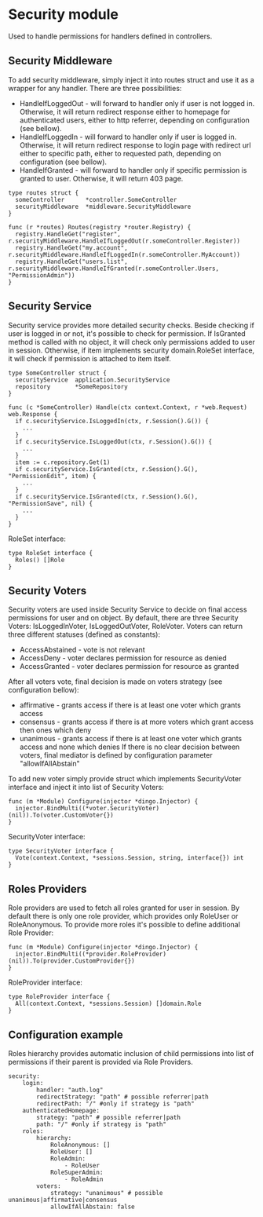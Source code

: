 # Security module

Used to handle permissions for handlers defined in controllers.

## Security Middleware

To add security middleware, simply inject it into routes struct and use it
as a wrapper for any handler.
There are three possibilities:
* HandleIfLoggedOut - will forward to handler only if user is not logged in. Otherwise,
it will return redirect response either to homepage for authenticated users, either to
http referrer, depending on configuration (see bellow).
* HandleIfLoggedIn - will forward to handler only if user is logged in. Otherwise,
it will return redirect response to login page with redirect url either to specific path, 
either to requested path, depending on configuration (see bellow).
* HandleIfGranted - will forward to handler only if specific permission is granted to user. 
Otherwise, it will return 403 page.

```
type routes struct {
  someController      *controller.SomeController
  securityMiddleware  *middleware.SecurityMiddleware
}

func (r *routes) Routes(registry *router.Registry) {
  registry.HandleGet("register", r.securityMiddleware.HandleIfLoggedOut(r.someController.Register))
  registry.HandleGet("my.account", r.securityMiddleware.HandleIfLoggedIn(r.someController.MyAccount))
  registry.HandleGet("users.list", r.securityMiddleware.HandleIfGranted(r.someController.Users, "PermissionAdmin"))
}
```

## Security Service

Security service provides more detailed security checks. Beside checking if user is 
logged in or not, it's possible to check for permission.
If IsGranted method is called with no object, it will check only permissions added to
user in session. Otherwise, if item implements security domain.RoleSet interface, it will
check if permission is attached to item itself.

```
type SomeController struct {
  securityService  application.SecurityService
  repository       *SomeRepository
}

func (c *SomeController) Handle(ctx context.Context, r *web.Request) web.Response {
  if c.securityService.IsLoggedIn(ctx, r.Session().G()) {
    ...
  }
  if c.securityService.IsLoggedOut(ctx, r.Session().G()) {
    ...
  }
  item := c.repository.Get(1)
  if c.securityService.IsGranted(ctx, r.Session().G(), "PermissionEdit", item) {
    ...
  }
  if c.securityService.IsGranted(ctx, r.Session().G(), "PermissionSave", nil) {
    ...
  }
}
```
RoleSet interface:
```
type RoleSet interface {
  Roles() []Role
}
```

## Security Voters

Security voters are used inside Security Service to decide on final access permissions for user
and on object. By default, there are three Security Voters: IsLoggedInVoter, IsLoggedOutVoter, RoleVoter.
Voters can return three different statuses (defined as constants):
* AccessAbstained - vote is not relevant
* AccessDeny - voter declares permission for resource as denied
* AccessGranted - voter declares permission for resource as granted

After all voters vote, final decision is made on voters strategy (see configuration bellow):
* affirmative - grants access if there is at least one voter which grants access
* consensus - grants access if there is at more voters which grant access then ones which deny
* unanimous - grants access if there is at least one voter which grants access and none which denies
If there is no clear decision between voters, final mediator is defined by configuration
parameter "allowIfAllAbstain"

To add new voter simply provide struct which implements SecurityVoter interface and inject
it into list of Security Voters:

```
func (m *Module) Configure(injector *dingo.Injector) {
  injector.BindMulti((*voter.SecurityVoter)(nil)).To(voter.CustomVoter{})
}
```

SecurityVoter interface:
```
type SecurityVoter interface {
  Vote(context.Context, *sessions.Session, string, interface{}) int
}
```

## Roles Providers

Role providers are used to fetch all roles granted for user in session. By default there is only one 
role provider, which provides only RoleUser or RoleAnonymous.
To provide more roles it's possible to define additional Role Provider:

```
func (m *Module) Configure(injector *dingo.Injector) {
  injector.BindMulti((*provider.RoleProvider)(nil)).To(provider.CustomProvider{})
}
```

RoleProvider interface:
```
type RoleProvider interface {
  All(context.Context, *sessions.Session) []domain.Role
}
```

## Configuration example

Roles hierarchy provides automatic inclusion of child permissions into list of permissions if 
their parent is provided via Role Providers.

```
security: 
    login:
        handler: "auth.log"
        redirectStrategy: "path" # possible referrer|path
        redirectPath: "/" #only if strategy is "path"
    authenticatedHomepage:
        strategy: "path" # possible referrer|path
        path: "/" #only if strategy is "path"
    roles:
        hierarchy:
            RoleAnonymous: []
            RoleUser: []
            RoleAdmin:
                - RoleUser
            RoleSuperAdmin:
                - RoleAdmin
        voters:
            strategy: "unanimous" # possible unanimous|affirmative|consensus
            allowIfAllAbstain: false
```
